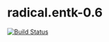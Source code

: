 # radical.entk-0.6

[![Build Status](https://travis-ci.org/vivek-bala/radical.entk-0.6.svg?branch=test/unit_testing.png)](https://travis-ci.org/vivek-bala/radical.entk-0.6.svg?branch=test/unit_testing)
